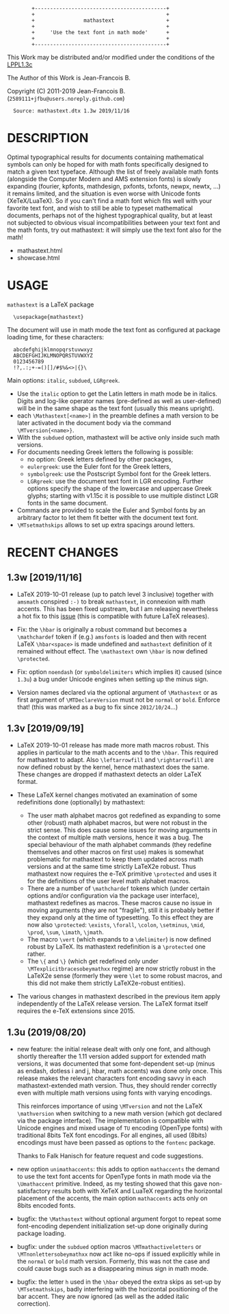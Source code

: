 <!-- -->
            +-------------------------------------------+
            +                                           +
            +                mathastext                 +
            +                                           +
            +     'Use the text font in math mode'      +
            +                                           +
            +-------------------------------------------+

This Work may be distributed and/or modified under the conditions
of the [LPPL1.3c](http://www.latex-project.org/lppl/lppl-1-3c.txt)

The Author of this Work is Jean-Francois B.

Copyright (C) 2011-2019 Jean-Francois B. (`2589111+jfbu@users.noreply.github.com`)

      Source: mathastext.dtx 1.3w 2019/11/16


DESCRIPTION
===========

Optimal typographical results for documents containing
mathematical symbols can only be hoped for with math fonts
specifically designed to match a given text typeface.
Although the list of freely available math fonts (alongside
the Computer Modern and AMS extension fonts) is slowly
expanding (fourier, kpfonts, mathdesign, pxfonts, txfonts,
newpx, newtx, ...) it remains limited, and the situation is
even worse with Unicode fonts (XeTeX/LuaTeX). So if you can't
find a math font which fits well with your favorite text
font, and wish to still be able to typeset mathematical
documents, perhaps not of the highest typographical quality,
but at least not subjected to obvious visual incompatibilities
between your text font and the math fonts, try out mathastext:
it will simply use the text font also for the math!

- mathastext.html
- showcase.html

USAGE
=====

`mathastext` is a LaTeX package

      \usepackage{mathastext}

The document will use in math mode the text font as configured at
package loading time, for these characters:

      abcdefghijklmnopqrstuvwxyz
      ABCDEFGHIJKLMNOPQRSTUVWXYZ
      0123456789
      !?,.:;+-=()[]/#$%&<>|{}\

Main options: `italic`, `subdued`, `LGRgreek`.
- Use the `italic` option to get the Latin letters in math mode
  be in italics. Digits and log-like operator names (pre-defined
  as well as user-defined) will be in the same shape as the text
  font (usually this means upright).
- each `\Mathastext[<name>]` in the preamble defines a math version
  to be later activated in the document body via the command
  `\MTversion{<name>}`.
- With the `subdued` option, mathastext will be active
  only inside such math versions.
- For documents needing Greek letters the following is
  possible:
  - no option: Greek letters defined by other packages,
  - `eulergreek`: use the Euler font for the Greek letters,
  - `symbolgreek`: use the Postscript Symbol font for the
     Greek letters.
  - `LGRgreek`: use the document text font in LGR encoding.
     Further options specify the shape of the lowercase
     and uppercase Greek glyphs; starting with v1.15c it is
     possible to use multiple distinct LGR fonts in the
     same document.
- Commands are provided to scale the Euler and Symbol fonts by an
  arbitrary factor to let them fit better with the document text
  font.
- `\MTsetmathskips` allows to set up extra spacings around letters.

RECENT CHANGES
==============

1.3w \[2019/11/16\]
----

* LaTeX 2019-10-01 release (up to patch level 3 inclusive)
  together with `amsmath` conspired `:-)` to break `mathastext`,
  in connexion with math accents. This has been fixed upstream,
  but I am releasing nevertheless a hot fix to this
  [issue](https://github.com/latex3/latex2e/issues/216)
  (this is compatible with future LaTeX releases).

* Fix: the `\hbar` is originally a robust command but
  becomes a `\mathchardef` token if (e.g.) `amsfonts` is
  loaded and then with recent LaTeX `\hbar<space>` is
  made undefined and `mathastext` definition of it
  remained without effect. The `\mathastext` own `\hbar`
  is now defined `\protected`.

* Fix: option `noendash` (or `symboldelimiters` which implies
  it) caused (since `1.3u`) a bug under Unicode engines when
  setting up the minus sign.

* Version names declared via the optional argument of
  `\Mathastext` or as first argument of `\MTDeclareVersion`
  must not be `normal` or `bold`. Enforce that! (this was
  marked as a bug to fix since `2012/10/24`...)

1.3v \[2019/09/19\]
----

* LaTeX 2019-10-01 release has made more math macros robust.
  This applies in particular to the math accents and to the
  `\hbar`. This required for mathastext to adapt. Also
  `\leftarrowfill` and `\rightarrowfill` are now defined
  robust by the kernel, hence mathastext does the same. These
  changes are dropped if mathastext detects an older LaTeX
  format.

* These LaTeX kernel changes motivated an examination of some
  redefinitions done (optionally) by mathastext:
  - The user math alphabet macros got redefined as expanding
    to some other (robust) math alphabet macros, but were not
    robust in the strict sense. This does cause some issues
    for moving arguments in the context of multiple math
    versions, hence it was a bug. The special behaviour of the
    math alphabet commands (they redefine themselves and other
    macros on first use) makes is somewhat problematic for
    mathastext to keep them updated across math versions and
    at the same time strictly LaTeX2e robust. Thus mathastext
    now requires the e-TeX primitive `\protected` and uses it
    for the definitions of the user level math alphabet
    macros.
  - There are a number of `\mathchardef` tokens which (under
    certain options and/or configuration via the package user
    interface), mathastext redefines as macros. These macros
    cause no issue in moving arguments (they are not
    "fragile"), still it is probably better if they expand
    only at the time of typesetting. To this effect they are
    now also `\protected`: `\exists`, `\forall`, `\colon`,
    `\setminus`, `\mid`, `\prod`, `\sum`, `\imath`, `\jmath`.
  - The macro `\vert` (which expands to a `\delimiter`) is now
    defined robust by LaTeX. Its mathastext redefinition is a
    `\protected` one rather.
  - The `\{` and `\}` (which get redefined only under
    `\MTexplicitbracesobeymathxx` regime) are now strictly
    robust in the LaTeX2e sense (formerly they were `\let` to
    some robust macros, and this did not make them strictly
    LaTeX2e-robust entities).

* The various changes in mathastext described in the previous item
  apply independently of the LaTeX release version. The
  LaTeX format itself requires the e-TeX extensions since 2015.

1.3u (2019/08/20)
---

* new feature: the initial release dealt with only one font, and
  although shortly thereafter the 1.11 version added support for
  extended math versions, it was documented that some font-dependent
  set-up (minus as endash, dotless i and j, hbar, math accents) was
  done only once. This release makes the relevant characters font
  encoding savvy in each mathastext-extended math version. Thus,
  they should render correctly even with multiple math versions
  using fonts with varying encodings.

  This reinforces importance of using `\MTversion` and not the
  LaTeX `\mathversion` when switching to a new math version (which
  got declared via the package interface). The implementation is
  compatible with Unicode engines and mixed usage of `TU` encoding
  (OpenType fonts) with traditional 8bits TeX font encodings. For
  all engines, all used (8bits) encodings must have been passed as
  options to the `fontenc` package.

  Thanks to Falk Hanisch for feature request and code suggestions.

* new option `unimathaccents`: this adds to option `mathaccents`
  the demand to use the text font accents for OpenType fonts in math
  mode via the `\Umathaccent` primitive. Indeed, as my testing
  showed that this gave non-satisfactory results both with XeTeX
  and LuaTeX regarding the horizontal placement of the accents,
  the main option `mathaccents` acts only on 8bits encoded fonts.

* bugfix: the `\Mathastext` without optional argument forgot to
  repeat some font-encoding dependent initialization set-up done
  originally during package loading.

* bugfix: under the `subdued` option macros `\MTmathactiveletters`
  or `\MTnonlettersobeymathxx` now act like no-ops if
  issued explicitly while in the `normal` or `bold` math version.
  Formerly, this was not the case and could cause bugs such as a
  disappearing minus sign in math mode.

* bugfix: the letter `h` used in the `\hbar` obeyed the extra
  skips as set-up by `\MTsetmathskips`, badly interfering with the
  horizontal positioning of the bar accent. They are now ignored
  (as well as the added italic correction).

